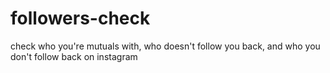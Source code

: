 # followers-check
check who you're mutuals with, who doesn't follow you back, and who you don't follow back on instagram
